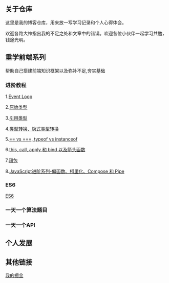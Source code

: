 ## 关于仓库

这里是我的博客仓库，用来放一写学习记录和个人心得体会。

欢迎各路大神指出我的不足之处和文章中的错误。欢迎各位小伙伴一起学习共勉，钱途光明。

## 重学前端系列
帮助自己搭建前端知识框架以及弥补不足,夯实基础

### 进阶教程

1.[Event Loop](https://zhangyingcai.github.io/articles/18146.html)

2.[原始类型](https://zhangyingcai.github.io/articles/30131.html)

3.[引用类型](https://zhangyingcai.github.io/articles/20015.html)

4.[类型转换、隐式类型转换](https://zhangyingcai.github.io/articles/38075.html)

5.[== vs ===, typeof vs instanceof](https://zhangyingcai.github.io/articles/64439.html)

6.[this, call, apply 和 bind 以及箭头函数](https://zhangyingcai.github.io/articles/38128.html)

7.[闭包](https://zhangyingcai.github.io/articles/7415.html)

8.[JavaScript进阶系列-偏函数、柯里化、Compose 和 Pipe](https://zhangyingcai.github.io/articles/7919.html)

### ES6

[ES6](https://zhangyingcai.github.io/2019/01/17/es6/)

### 一天一个算法题目

### 一天一个API


## 个人发展


## 其他链接

[我的掘金](https://juejin.im/user/5c22d25451882575f5604471/posts)

